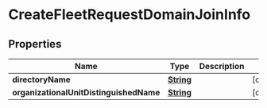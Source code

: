 

# CreateFleetRequestDomainJoinInfo


## Properties

| Name | Type | Description | Notes |
|------------ | ------------- | ------------- | -------------|
|**directoryName** | [**String**](String.md) |  |  [optional] |
|**organizationalUnitDistinguishedName** | [**String**](String.md) |  |  [optional] |



